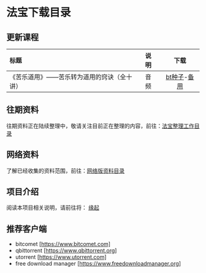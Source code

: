 # 法宝下载目录

## 更新课程

|标题|说明|下载|
:-|:-|:-:
|《苦乐道用》——苦乐转为道用的窍诀（全十讲）|音频| [bt种子](torrents/%E8%8B%A6%E4%B9%90%E9%81%93%E7%94%A8.torrent)-[备用](https://s3.ap-northeast-2.amazonaws.com/khenposodargye.public/torrents/%E8%8B%A6%E4%B9%90%E9%81%93%E7%94%A8.torrent)|

## 往期资料
往期资料正在陆续整理中，敬请关注目前正在整理的内容，前往：[法宝整理工作目录](backlog.md)

## 网络资料
了解已经收集的资料范围，前往：[网络版资料目录](netdisk.md)

## 项目介绍
阅读本项目相关说明，请前往将： [缘起](README.md)

## 推荐客户端
- bitcomet [https://www.bitcomet.com]
- qbittorrent [https://www.qbittorrent.org]
- utorrent [https://www.utorrent.com]
- free download manager [https://www.freedownloadmanager.org]
